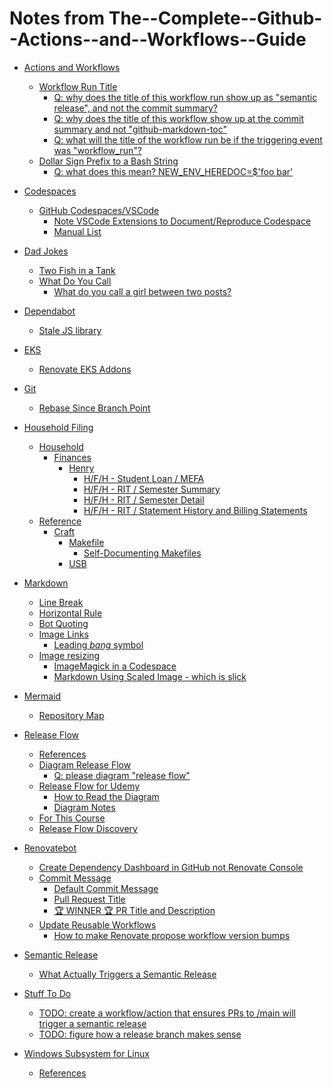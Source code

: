 # Notes from The--Complete--Github--Actions--and--Workflows--Guide

<!-- markdownlint-disable -->
<!--ts-->


* [Actions and Workflows](actions-and-workflows/README.md#actions-and-workflows)
   * [Workflow Run Title](actions-and-workflows/README.md#workflow-run-title)
      * [Q: why does the title of this workflow run show up as "semantic release", and not the commit summary?](actions-and-workflows/README.md#q-why-does-the-title-of-this-workflow-run-show-up-as-semantic-release-and-not-the-commit-summary)
      * [Q: why does the title of this workflow show up at the commit summary and not "github-markdown-toc"](actions-and-workflows/README.md#q-why-does-the-title-of-this-workflow-show-up-at-the-commit-summary-and-not-github-markdown-toc)
      * [Q: what will the title of the workflow run be if the triggering event was "workflow_run"?](actions-and-workflows/README.md#q-what-will-the-title-of-the-workflow-run-be-if-the-triggering-event-was-workflow_run)
   * [Dollar Sign Prefix to a Bash String](actions-and-workflows/README.md#dollar-sign-prefix-to-a-bash-string)
      * [Q: what does this mean? NEW_ENV_HEREDOC=$'foo
bar'](actions-and-workflows/README.md#q-what-does-this-mean-new_env_heredocfoonbar)

* [Codespaces](codespaces/README.md#codespaces)
   * [GitHub Codespaces/VSCode](codespaces/README.md#github-codespacesvscode)
      * [Note VSCode Extensions to Document/Reproduce Codespace](codespaces/README.md#note-vscode-extensions-to-documentreproduce-codespace)
      * [Manual List](codespaces/README.md#manual-list)

* [Dad Jokes](dadjokes/README.md#dad-jokes)
   * [Two Fish in a Tank](dadjokes/README.md#two-fish-in-a-tank)
   * [What Do You Call](dadjokes/README.md#what-do-you-call)
      * [What do you call a girl between two posts?](dadjokes/README.md#what-do-you-call-a-girl-between-two-posts)

* [Dependabot](dependabot/README.md#dependabot)
   * [Stale JS library](dependabot/README.md#stale-js-library)

* [EKS](eks/README.md#eks)
   * [Renovate EKS Addons](eks/README.md#renovate-eks-addons)

* [Git](git/README.md#git)
   * [Rebase Since Branch Point](git/README.md#rebase-since-branch-point)

* [Household Filing](household-filing/README.md#household-filing)
   * [Household](household-filing/README.md#household)
      * [Finances](household-filing/README.md#finances)
         * [Henry](household-filing/README.md#henry)
            * [H/F/H - Student Loan / MEFA](household-filing/README.md#hfh---student-loan--mefa)
            * [H/F/H - RIT / Semester Summary](household-filing/README.md#hfh---rit--semester-summary)
            * [H/F/H - RIT / Semester Detail](household-filing/README.md#hfh---rit--semester-detail)
            * [H/F/H - RIT / Statement History and Billing Statements](household-filing/README.md#hfh---rit--statement-history-and-billing-statements)
   * [Reference](household-filing/README.md#reference)
      * [Craft](household-filing/README.md#craft)
         * [Makefile](household-filing/README.md#makefile)
            * [Self-Documenting Makefiles](household-filing/README.md#self-documenting-makefiles)
         * [USB](household-filing/README.md#usb)

* [Markdown](markdown/README.md#markdown)
   * [Line Break](markdown/README.md#line-break)
   * [Horizontal Rule](markdown/README.md#horizontal-rule)
   * [Bot Quoting](markdown/README.md#bot-quoting)
   * [Image Links](markdown/README.md#image-links)
      * [Leading <em>bang</em> symbol](markdown/README.md#leading-bang-symbol)
   * [Image resizing](markdown/README.md#image-resizing)
      * [ImageMagick in a Codespace](markdown/README.md#imagemagick-in-a-codespace)
      * [Markdown Using Scaled Image - which is slick](markdown/README.md#markdown-using-scaled-image---which-is-slick)

* [Mermaid](mermaid/README.md#mermaid)
   * [Repository Map](mermaid/README.md#repository-map)

* [Release Flow](release-flow/README.md#release-flow)
   * [References](release-flow/README.md#references)
   * [Diagram Release Flow](release-flow/README.md#diagram-release-flow)
      * [Q: please diagram "release flow"](release-flow/README.md#q-please-diagram-release-flow)
   * [Release Flow for Udemy](release-flow/README.md#release-flow-for-udemy)
      * [How to Read the Diagram](release-flow/README.md#how-to-read-the-diagram)
      * [Diagram Notes](release-flow/README.md#diagram-notes)
   * [For This Course](release-flow/README.md#for-this-course)
   * [Release Flow Discovery](release-flow/README.md#release-flow-discovery)

* [Renovatebot](renovatebot/README.md#renovatebot)
   * [Create Dependency Dashboard in GitHub not Renovate Console](renovatebot/README.md#create-dependency-dashboard-in-github-not-renovate-console)
   * [Commit Message](renovatebot/README.md#commit-message)
      * [Default Commit Message](renovatebot/README.md#default-commit-message)
      * [Pull Request Title](renovatebot/README.md#pull-request-title)
      * [🏆 WINNER 🏆 PR Title and Description](renovatebot/README.md#-winner--pr-title-and-description)
   * [Update Reusable Workflows](renovatebot/README.md#update-reusable-workflows)
      * [How to make Renovate propose workflow version bumps](renovatebot/README.md#how-to-make-renovate-propose-workflow-version-bumps)

* [Semantic Release](semantic-release/README.md#semantic-release)
   * [What Actually Triggers a Semantic Release](semantic-release/README.md#what-actually-triggers-a-semantic-release)

* [Stuff To Do](todo/README.md#stuff-to-do)
   * [TODO: create a workflow/action that ensures PRs to /main will trigger a semantic release](todo/README.md#todo-create-a-workflowaction-that-ensures-prs-to-main-will-trigger-a-semantic-release)
   * [TODO: figure how a release branch makes sense](todo/README.md#todo-figure-how-a-release-branch-makes-sense)

* [Windows Subsystem for Linux](wsl/README.md#windows-subsystem-for-linux)
   * [References](wsl/README.md#references)

<!-- Created by https://github.com/ekalinin/github-markdown-toc -->
<!--te-->

<!-- markdownlint-enable -->

